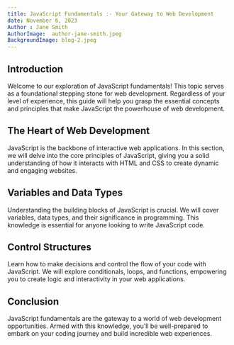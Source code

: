```yaml
---
title: JavaScript Fundamentals :- Your Gateway to Web Development
date: November 6, 2023
Author : Jane Smith
AuthorImage:  author-jane-smith.jpeg
BackgroundImage: blog-2.jpeg
---
```



## Introduction

Welcome to our exploration of JavaScript fundamentals! This topic serves as a foundational stepping stone for web development. Regardless of your level of experience, this guide will help you grasp the essential concepts and principles that make JavaScript the powerhouse of web development.

## The Heart of Web Development

JavaScript is the backbone of interactive web applications. In this section, we will delve into the core principles of JavaScript, giving you a solid understanding of how it interacts with HTML and CSS to create dynamic and engaging websites.

## Variables and Data Types

Understanding the building blocks of JavaScript is crucial. We will cover variables, data types, and their significance in programming. This knowledge is essential for anyone looking to write JavaScript code.

## Control Structures

Learn how to make decisions and control the flow of your code with JavaScript. We will explore conditionals, loops, and functions, empowering you to create logic and interactivity in your web applications.

## Conclusion

JavaScript fundamentals are the gateway to a world of web development opportunities. Armed with this knowledge, you'll be well-prepared to embark on your coding journey and build incredible web experiences.
